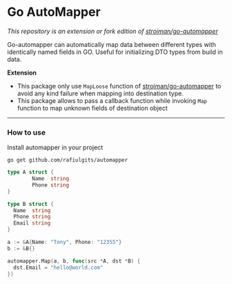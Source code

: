 # Go AutoMapper

*This repository is an extension or fork edition of [stroiman/go-automapper](https://github.com/stroiman/go-automapper)*

Go-automapper can automatically map data between different types with identically named fields in GO. Useful for initializing DTO types from build in data.



**Extension**

* This package only use `MapLoose` function of [stroiman/go-automapper](https://github.com/stroiman/go-automapper) to avoid any kind failure when mapping into destination type.
* This package allows to pass a callback function while invoking `Map` function to map unknown fields of destination object



***

### How to use

Install automapper in your project

```
go get github.com/rafiulgits/automapper
```



```go
type A struct {
		Name  string
		Phone string
}

type B struct {
  Name  string
  Phone string
  Email string
}

a := &A{Name: "Tony", Phone: "12355"}
b := &B{}

automapper.Map(a, b, func(src *A, dst *B) {
  dst.Email = "hello@world.com"
})
```


